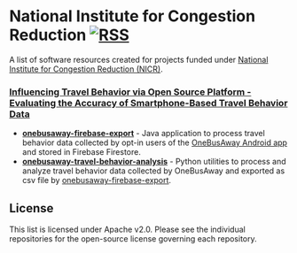 # National Institute for Congestion Reduction [![RSS](https://img.shields.io/badge/Subscribe-RSS-blue.svg)](https://github.com/CUTR-at-USF/National-Institute-for-Congestion-Reduction/commits/main.atom)

A list of software resources created for projects funded under [National Institute for Congestion Reduction (NICR)](https://nicr.usf.edu/).

### [Influencing Travel Behavior via Open Source Platform - Evaluating the Accuracy of Smartphone-Based Travel Behavior Data](https://nicr.usf.edu/2020/12/11/3-1-influencing-travel-behavior-via-open-source-platform/)

* [**onebusaway-firebase-export**](https://github.com/CUTR-at-USF/onebusaway-firebase-export) - Java application to process travel behavior data collected by opt-in users of the [OneBusAway Android app](https://github.com/OneBusAway/onebusaway-android) and stored in Firebase Firestore.
* [**onebusaway-travel-behavior-analysis**](https://github.com/CUTR-at-USF/onebusaway-travel-behavior-analysis) - Python utilities to process and analyze travel behavior data collected by OneBusAway and exported as csv file by [onebusaway-firebase-export](https://github.com/CUTR-at-USF/onebusaway-firebase-export).

## License

This list is licensed under Apache v2.0. Please see the individual repositories for the open-source license governing each repository.
